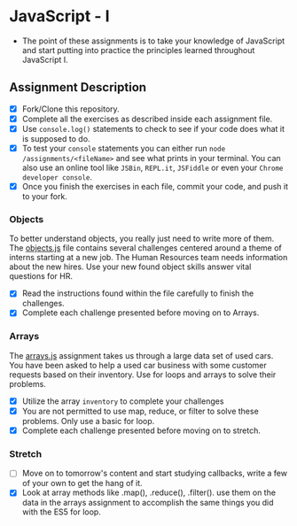 # JavaScript - I

* The point of these assignments is to take your knowledge of JavaScript and start putting into practice the principles learned throughout JavaScript I.

## Assignment Description

- [x] Fork/Clone this repository.
- [x] Complete all the exercises as described inside each assignment file.
- [x] Use `console.log()` statements to check to see if your code does what it is supposed to do.
- [x] To test your `console` statements you can either run `node /assignments/<fileName>` and see what prints in your terminal. You can also use an online tool like `JSBin`, `REPL.it`, `JSFiddle` or even your `Chrome developer console`.
- [x] Once you finish the exercises in each file, commit your code, and push it to your fork. 

### Objects
To better understand objects, you really just need to write more of them. The [objects.js](assignments/objects.js) file contains several challenges centered around a theme of interns starting at a new job. The Human Resources team needs information about the new hires. Use your new found object skills answer vital questions for HR.

- [x] Read the instructions found within the file carefully to finish the challenges. 
- [x] Complete each challenge presented before moving on to Arrays.

### Arrays
The [arrays.js](assignments/arrays.js) assignment takes us through a large data set of used cars.  You have been asked to help a used car business with some customer requests based on their inventory.  Use for loops and arrays to solve their problems.

- [x] Utilize the array `inventory` to complete your challenges
- [x] You are not permitted to use map, reduce, or filter to solve these problems.  Only use a basic for loop.
- [x] Complete each challenge presented before moving on to stretch.

### Stretch
- [ ] Move on to tomorrow's content and start studying callbacks, write a few of your own to get the hang of it.
- [x] Look at array methods like .map(), .reduce(), .filter(). use them on the data in the arrays assignment to accomplish the same things you did with the ES5 for loop.

